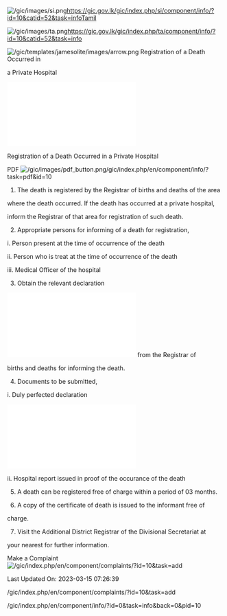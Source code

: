 <!-- Source: https://gic.gov.lk/gic/index.php/en/component/info/?id=10&catid=52&task=info -->

![/gic/images/si.png](/gic/images/si.png)https://gic.gov.lk/gic/index.php/si/component/info/?id=10&catid=52&task=infoTamil

![/gic/images/ta.png](/gic/images/ta.png)https://gic.gov.lk/gic/index.php/ta/component/info/?id=10&catid=52&task=info

![/gic/templates/jamesolite/images/arrow.png](/gic/templates/jamesolite/images/arrow.png) Registration of a Death Occurred in

a Private Hospital

![/gic/pdf/Declaration_of_a_Normal__sudden_Death.pdf](/gic/pdf/Declaration_of_a_Normal__sudden_Death.pdf)

Registration of a Death Occurred in a Private Hospital

PDF ![/gic/images/pdf_button.png](/gic/images/pdf_button.png)/gic/index.php/en/component/info/?task=pdf&id=10

 1. The death is registered by the Registrar of births and deaths of the area

 where the death occurred. If the death has occurred at a private hospital,

 inform the Registrar of that area for registration of such death.

 2. Appropriate persons for informing of a death for registration,

 i. Person present at the time of occurrence of the death

 ii. Person who is treat at the time of occurrence of the death

 iii. Medical Officer of the hospital

 3. Obtain the relevant declaration

 ![/gic/pdf/Declaration_of_a_Normal__sudden_Death.pdf](/gic/pdf/Declaration_of_a_Normal__sudden_Death.pdf) from the Registrar of

 births and deaths for informing the death.

 4. Documents to be submitted,

 i. Duly perfected declaration

 ![/gic/pdf/Declaration_of_a_Normal__sudden_Death.pdf](/gic/pdf/Declaration_of_a_Normal__sudden_Death.pdf)

 ii. Hospital report issued in proof of the occurance of the death

 5. A death can be registered free of charge within a period of 03 months.

 6. A copy of the certificate of death is issued to the informant free of

 charge.

 7. Visit the Additional District Registrar of the Divisional Secretariat at

 your nearest for further information.

Make a Complaint ![/gic/index.php/en/component/complaints/?id=10&task=add](/gic/index.php/en/component/complaints/?id=10&task=add)

Last Updated On: 2023-03-15 07:26:39

/gic/index.php/en/component/complaints/?id=10&task=add

/gic/index.php/en/component/info/?id=0&task=info&back=0&pid=10